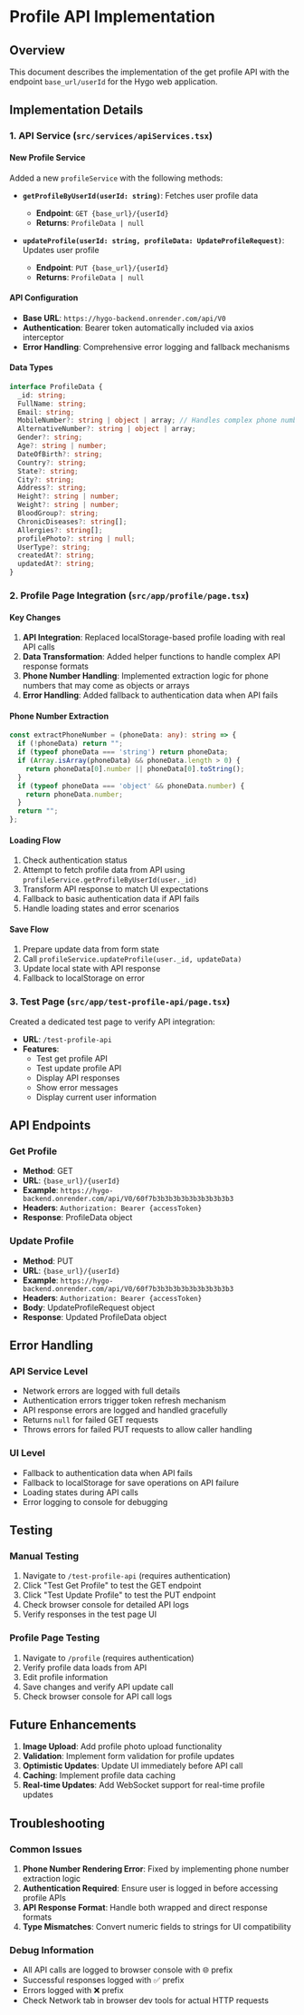 # Profile API Implementation

## Overview
This document describes the implementation of the get profile API with the endpoint `base_url/userId` for the Hygo web application.

## Implementation Details

### 1. API Service (`src/services/apiServices.tsx`)

#### New Profile Service
Added a new `profileService` with the following methods:

- **`getProfileByUserId(userId: string)`**: Fetches user profile data
  - **Endpoint**: `GET {base_url}/{userId}`
  - **Returns**: `ProfileData | null`

- **`updateProfile(userId: string, profileData: UpdateProfileRequest)`**: Updates user profile
  - **Endpoint**: `PUT {base_url}/{userId}`
  - **Returns**: `ProfileData | null`

#### API Configuration
- **Base URL**: `https://hygo-backend.onrender.com/api/V0`
- **Authentication**: Bearer token automatically included via axios interceptor
- **Error Handling**: Comprehensive error logging and fallback mechanisms

#### Data Types
```typescript
interface ProfileData {
  _id: string;
  FullName: string;
  Email: string;
  MobileNumber?: string | object | array; // Handles complex phone number structures
  AlternativeNumber?: string | object | array;
  Gender?: string;
  Age?: string | number;
  DateOfBirth?: string;
  Country?: string;
  State?: string;
  City?: string;
  Address?: string;
  Height?: string | number;
  Weight?: string | number;
  BloodGroup?: string;
  ChronicDiseases?: string[];
  Allergies?: string[];
  profilePhoto?: string | null;
  UserType?: string;
  createdAt?: string;
  updatedAt?: string;
}
```

### 2. Profile Page Integration (`src/app/profile/page.tsx`)

#### Key Changes
1. **API Integration**: Replaced localStorage-based profile loading with real API calls
2. **Data Transformation**: Added helper functions to handle complex API response formats
3. **Phone Number Handling**: Implemented extraction logic for phone numbers that may come as objects or arrays
4. **Error Handling**: Added fallback to authentication data when API fails

#### Phone Number Extraction
```typescript
const extractPhoneNumber = (phoneData: any): string => {
  if (!phoneData) return "";
  if (typeof phoneData === 'string') return phoneData;
  if (Array.isArray(phoneData) && phoneData.length > 0) {
    return phoneData[0].number || phoneData[0].toString();
  }
  if (typeof phoneData === 'object' && phoneData.number) {
    return phoneData.number;
  }
  return "";
};
```

#### Loading Flow
1. Check authentication status
2. Attempt to fetch profile data from API using `profileService.getProfileByUserId(user._id)`
3. Transform API response to match UI expectations
4. Fallback to basic authentication data if API fails
5. Handle loading states and error scenarios

#### Save Flow
1. Prepare update data from form state
2. Call `profileService.updateProfile(user._id, updateData)`
3. Update local state with API response
4. Fallback to localStorage on error

### 3. Test Page (`src/app/test-profile-api/page.tsx`)

Created a dedicated test page to verify API integration:
- **URL**: `/test-profile-api`
- **Features**:
  - Test get profile API
  - Test update profile API
  - Display API responses
  - Show error messages
  - Display current user information

## API Endpoints

### Get Profile
- **Method**: GET
- **URL**: `{base_url}/{userId}`
- **Example**: `https://hygo-backend.onrender.com/api/V0/60f7b3b3b3b3b3b3b3b3b3b3`
- **Headers**: `Authorization: Bearer {accessToken}`
- **Response**: ProfileData object

### Update Profile
- **Method**: PUT
- **URL**: `{base_url}/{userId}`
- **Example**: `https://hygo-backend.onrender.com/api/V0/60f7b3b3b3b3b3b3b3b3b3b3`
- **Headers**: `Authorization: Bearer {accessToken}`
- **Body**: UpdateProfileRequest object
- **Response**: Updated ProfileData object

## Error Handling

### API Service Level
- Network errors are logged with full details
- Authentication errors trigger token refresh mechanism
- API response errors are logged and handled gracefully
- Returns `null` for failed GET requests
- Throws errors for failed PUT requests to allow caller handling

### UI Level
- Fallback to authentication data when API fails
- Fallback to localStorage for save operations on API failure
- Loading states during API calls
- Error logging to console for debugging

## Testing

### Manual Testing
1. Navigate to `/test-profile-api` (requires authentication)
2. Click "Test Get Profile" to test the GET endpoint
3. Click "Test Update Profile" to test the PUT endpoint
4. Check browser console for detailed API logs
5. Verify responses in the test page UI

### Profile Page Testing
1. Navigate to `/profile` (requires authentication)
2. Verify profile data loads from API
3. Edit profile information
4. Save changes and verify API update call
5. Check browser console for API call logs

## Future Enhancements

1. **Image Upload**: Add profile photo upload functionality
2. **Validation**: Implement form validation for profile updates
3. **Optimistic Updates**: Update UI immediately before API call
4. **Caching**: Implement profile data caching
5. **Real-time Updates**: Add WebSocket support for real-time profile updates

## Troubleshooting

### Common Issues
1. **Phone Number Rendering Error**: Fixed by implementing phone number extraction logic
2. **Authentication Required**: Ensure user is logged in before accessing profile APIs
3. **API Response Format**: Handle both wrapped and direct response formats
4. **Type Mismatches**: Convert numeric fields to strings for UI compatibility

### Debug Information
- All API calls are logged to browser console with 🌐 prefix
- Successful responses logged with ✅ prefix
- Errors logged with ❌ prefix
- Check Network tab in browser dev tools for actual HTTP requests
